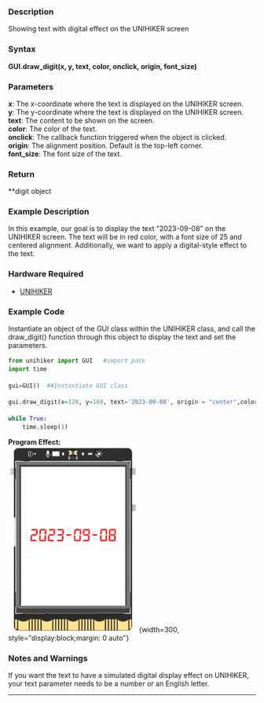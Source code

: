 ### **Description**
Showing text with digital effect on the UNIHIKER screen
### **Syntax**
**GUI.draw_digit(x, y, text, color, onclick, origin, font_size)**
### Parameters
**x**:  The x-coordinate where the text is displayed on the UNIHIKER screen.  
**y**:  The y-coordinate where the text is displayed on the UNIHIKER screen.  
**text**:  The content to be shown on the screen.  
**color**:  The color of the text.  
**onclick**:  The callback function triggered when the object is clicked.  
**origin**:  The alignment position. Default is the top-left corner.  
**font_size**:  The font size of the text.  
### **Return**
**digit object
### **Example Description**
In this example, our goal is to display the text "2023-09-08" on the UNIHIKER screen. The text will be in red color, with a font size of 25 and centered alignment. Additionally, we want to apply a digital-style effect to the text.
### **Hardware Required**

- [UNIHIKER](https://www.dfrobot.com/product-2691.html)  


### **Example Code**
Instantiate an object of the GUI class within the UNIHIKER class, and call the draw_digit() function through this object to display the text and set the parameters.  


```python
from unihiker import GUI   #import pack
import time

gui=GUI()  ##Instantiate GUI class

gui.draw_digit(x=120, y=160, text='2023-09-08', origin = "center",color="red",font_size=25)#Digitel type font display

while True:
    time.sleep(1)
```  

**Program Effect:**  
![image.png](img/2.draw_digit()/1718939274262-f165b42e-41e2-4531-983c-e87cada3e7fe.png){width=300, style="display:block;margin: 0 auto"}  
  
### **Notes and Warnings**
If you want the text to have a simulated digital display effect on UNIHIKER, your text parameter needs to be a number or an English letter.  

---  


